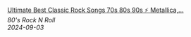 <!--2024-09-03 09:43:12-->
<div class="yb">
  <a class="nodecor" href="/posts.html?rok/ultimate_best_classic_rock_songs_70s_80s_90s_metallica_aerosmith_acdc_nirvana_bon_jovi_u2">
    <img class="preview" data-videoid="zZZXAm-y2xg" src="https://i3.ytimg.com/vi/zZZXAm-y2xg/hqdefault.jpg" align="middle" alt="">
  </a>
  <div class="inlbl text">
    <a class="nodecor" href="/posts.html?rok/ultimate_best_classic_rock_songs_70s_80s_90s_metallica_aerosmith_acdc_nirvana_bon_jovi_u2">Ultimate Best Classic Rock Songs 70s 80s 90s ⚡ Metallica,...</a><br>
    <i class="smaller2">80's Rock N Roll</i><br>
    <i class="smaller3">2024-09-03</i>
  </div>
</div>
